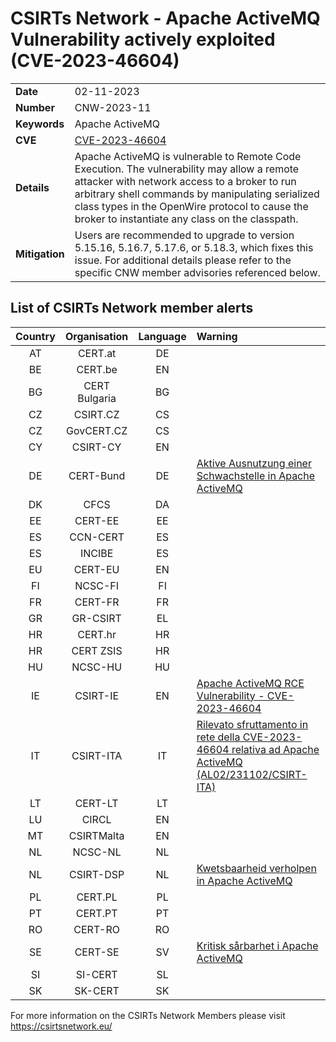 # CSIRTs Network - Apache ActiveMQ Vulnerability actively exploited (CVE-2023-46604)

|   |   |
|---|---|
| **Date** | 02-11-2023 |
| **Number** | CNW-2023-11 | 
| **Keywords** | Apache ActiveMQ | 
| **CVE** | [CVE-2023-46604](https://github.com/advisories/GHSA-crg9-44h2-xw35) | 
| **Details** | Apache ActiveMQ is vulnerable to Remote Code Execution. The vulnerability may allow a remote attacker with network access to a broker to run arbitrary shell commands by manipulating serialized class types in the OpenWire protocol to cause the broker to instantiate any class on the classpath. |
| **Mitigation** | Users are recommended to upgrade to version 5.15.16, 5.16.7, 5.17.6, or 5.18.3, which fixes this issue. For additional details please refer to the specific CNW member advisories referenced below. |

## List of CSIRTs Network member alerts

| Country | Organisation | Language | Warning |
| :-----: | :----------: | :------: | :------ | 
| AT | CERT.at | DE | |
| BE | CERT.be | EN | |
| BG | CERT Bulgaria | BG | |
| CZ | CSIRT.CZ | CS | |
| CZ | GovCERT.CZ | CS | |
| CY | CSIRT-CY | EN | |
| DE | CERT-Bund | DE | [Aktive Ausnutzung einer Schwachstelle in Apache ActiveMQ](https://www.bsi.bund.de/SharedDocs/Cybersicherheitswarnungen/DE/2023/2023-283657-1032.pdf?__blob=publicationFile) |
| DK | CFCS | DA | |
| EE | CERT-EE | EE | |
| ES | CCN-CERT | ES | |
| ES | INCIBE | ES | |
| EU | CERT-EU | EN | |
| FI | NCSC-FI | FI | |
| FR | CERT-FR | FR | |
| GR | GR-CSIRT | EL | |
| HR | CERT.hr | HR | |
| HR | CERT ZSIS | HR | |
| HU | NCSC-HU | HU | |
| IE | CSIRT-IE | EN | [Apache ActiveMQ RCE Vulnerability - CVE-2023-46604](https://www.ncsc.gov.ie/pdfs/Apache_ActiveMQ_RCE_Vulnerability_CVE_2023_46604.pdf) |
| IT | CSIRT-ITA | IT | [Rilevato sfruttamento in rete della CVE-2023-46604 relativa ad Apache ActiveMQ (AL02/231102/CSIRT-ITA)](https://www.csirt.gov.it/contenuti/rilevato-sfruttamento-in-rete-della-cve-2023-46604-relativa-ad-apache-activemq-al02-231102-csirt-ita) |
| LT | CERT-LT | LT | |
| LU | CIRCL | EN | |
| MT | CSIRTMalta | EN | |
| NL | NCSC-NL | NL | |
| NL | CSIRT-DSP | NL | [Kwetsbaarheid verholpen in Apache ActiveMQ](https://www.ncsc.nl/actueel/advisory?id=NCSC-2023-0561) |
| PL | CERT.PL | PL | |
| PT | CERT.PT | PT | |
| RO | CERT-RO | RO | |
| SE | CERT-SE | SV | [Kritisk sårbarhet i Apache ActiveMQ](https://www.cert.se/2023/10/kritisk-sarbarhet-i-apache-activemq.html) |
| SI | SI-CERT | SL | |
| SK | SK-CERT | SK | |

 

For more information on the CSIRTs Network Members please visit https://csirtsnetwork.eu/ 

